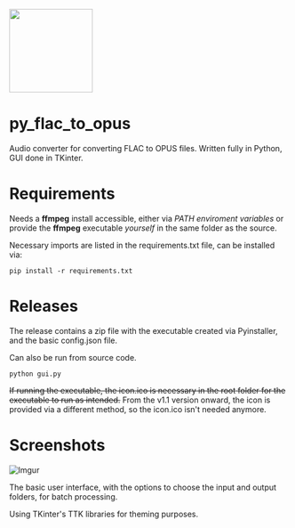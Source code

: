 <img src='https://i.imgur.com/Dk1BtAg.png' width='150'></img>
# py_flac_to_opus
Audio converter for converting FLAC to OPUS files.
Written fully in Python, GUI done in TKinter.

# Requirements
Needs a **ffmpeg** install accessible, either via *PATH enviroment variables* or provide the **ffmpeg** executable *yourself* in the same folder as the source.

Necessary imports are listed in the requirements.txt file, can be installed via:
```
pip install -r requirements.txt
```

# Releases
The release contains a zip file with the executable created via Pyinstaller, and the basic config.json file.

Can also be run from source code.

```
python gui.py
```

~~If running the executable, the icon.ico is necessary in the root folder for the executable to run as intended.~~
From the v1.1 version onward, the icon is provided via a different method, so the icon.ico isn't needed anymore.

# Screenshots
![Imgur](https://i.imgur.com/zunc6to.png)

The basic user interface, with the options to choose the input and output folders, for batch processing.

Using TKinter's TTK libraries for theming purposes.
